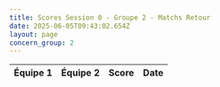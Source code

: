 ```yaml
---
title: Scores Session 0 - Groupe 2 - Matchs Retour
date: 2025-06-05T09:43:02.654Z
layout: page
concern_group: 2
---
```




| Équipe 1 | Équipe 2 | Score | Date |
|----------|----------|-------|------|

